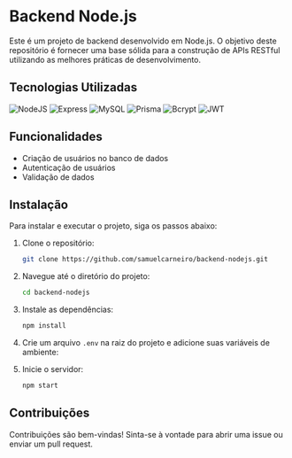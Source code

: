 # Backend Node.js

Este é um projeto de backend desenvolvido em Node.js.
O objetivo deste repositório é fornecer uma base sólida para a construção de APIs RESTful utilizando as melhores práticas de desenvolvimento.


## Tecnologias Utilizadas

![NodeJS](https://img.shields.io/badge/node.js-6DA55F?style=for-the-badge&logo=node.js&logoColor=white)
![Express](https://img.shields.io/badge/express.js-%23404d59.svg?style=for-the-badge&logo=express&logoColor=%2361DAFB)
![MySQL](https://img.shields.io/badge/MySQL-02569B?style=for-the-badge&logo=mysql&logoColor=white)
![Prisma](https://img.shields.io/badge/Prisma-000?style=for-the-badge&logo=windows&logoColor=2CA5E0)
![Bcrypt](https://img.shields.io/badge/Bcrypt-35495E?style=for-the-badge)
![JWT](https://img.shields.io/badge/Jwt-5C2D91?style=for-the-badge)


## Funcionalidades

- Criação de usuários no banco de dados
- Autenticação de usuários
- Validação de dados

## Instalação

Para instalar e executar o projeto, siga os passos abaixo:

1. Clone o repositório:

   ```bash
   git clone https://github.com/samuelcarneiro/backend-nodejs.git

2. Navegue até o diretório do projeto:

   ```bash
   cd backend-nodejs


3. Instale as dependências:

   ```bash
   npm install

4. Crie um arquivo `.env` na raiz do projeto e adicione suas variáveis de ambiente:

5. Inicie o servidor:

   ```bash
   npm start


## Contribuições
Contribuições são bem-vindas! Sinta-se à vontade para abrir uma issue ou enviar um pull request.
